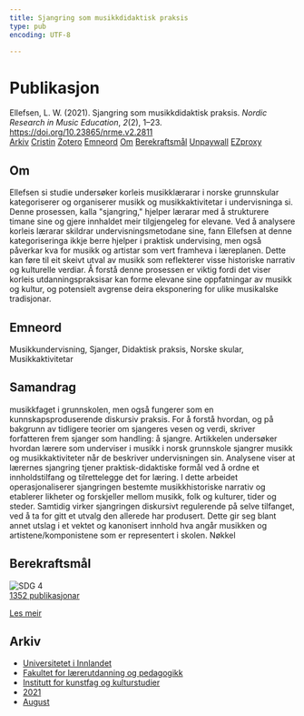 ```yaml
---
title: Sjangring som musikkdidaktisk praksis
type: pub
encoding: UTF-8

---
```

<h1>Publikasjon</h1>
<article id="csl-bib-container-RAPKEU4Q" class="csl-bib-container">
  <div class="csl-bib-body"> <div class="csl-entry">Ellefsen, L. W. (2021). Sjangring som musikkdidaktisk praksis. <i>Nordic Research in Music Education</i>, <i>2</i>(2), 1–23. <a href="https://doi.org/10.23865/nrme.v2.2811">https://doi.org/10.23865/nrme.v2.2811</a></div> </div>
  <div class="csl-bib-buttons">
    <a href="#taxonomy-article-RAPKEU4Q" alt="archive" class="csl-bib-button">Arkiv</a>
    <a href="https://app.cristin.no/results/show.jsf?id=1929634" alt="Cristin" class="csl-bib-button">Cristin</a>
    <a href="http://zotero.org/groups/5881554/items/RAPKEU4Q" alt="Zotero" class="csl-bib-button">Zotero</a>
    <a href="#keywords-article-RAPKEU4Q" alt="keywords" class="csl-bib-button">Emneord</a>
    <a href="#about-article-RAPKEU4Q" alt="about_pub" class="csl-bib-button">Om</a>
    <a href="#sdg-article-RAPKEU4Q" alt="sdg" class="csl-bib-button">Berekraftsmål</a>
    <a href="https://nrme.no/index.php/nrme/article/download/2811/6035" alt="Unpaywall" class="csl-bib-button">Unpaywall</a>
    <a href="https://nrme.no/index.php/nrme/article/download/2811/6035" alt="EZproxy" class="csl-bib-button">EZproxy</a>
  </div>
  <div id="csl-bib-meta-container-RAPKEU4Q"></div>
</article>
<div id="csl-bib-meta-RAPKEU4Q" class="csl-bib-meta">
  <article id="about-article-RAPKEU4Q" class="about_pub-article">
    <h1>Om</h1>
    Ellefsen si studie undersøker korleis musikklærarar i norske grunnskular kategoriserer og organiserer musikk og musikkaktivitetar i undervisninga si. Denne prosessen, kalla "sjangring," hjelper lærarar med å strukturere timane sine og gjere innhaldet meir tilgjengeleg for elevane. Ved å analysere korleis lærarar skildrar undervisningsmetodane sine, fann Ellefsen at denne kategoriseringa ikkje berre hjelper i praktisk undervising, men også påverkar kva for musikk og artistar som vert framheva i læreplanen. Dette kan føre til eit skeivt utval av musikk som reflekterer visse historiske narrativ og kulturelle verdiar. Å forstå denne prosessen er viktig fordi det viser korleis utdanningspraksisar kan forme elevane sine oppfatningar av musikk og kultur, og potensielt avgrense deira eksponering for ulike musikalske tradisjonar.
  </article>
  <article id="keywords-article-RAPKEU4Q" class="keywords-article">
    <h1>Emneord</h1>
    Musikkundervisning, Sjanger, Didaktisk praksis, Norske skular, Musikkaktivitetar
  </article>
  <article id="abstract-article-RAPKEU4Q" class="abstract-article">
    <h1>Samandrag</h1>
    musikkfaget i grunnskolen, men også fungerer som en kunnskapsproduserende diskursiv praksis. For å forstå hvordan, og på bakgrunn av tidligere teorier om sjangeres vesen og verdi, skriver forfatteren frem sjanger som handling: å sjangre. Artikkelen undersøker hvordan lærere som underviser i musikk i norsk grunnskole sjangrer musikk og musikkaktiviteter når de beskriver undervisningen sin. Analysene viser at lærernes sjangring tjener praktisk-didaktiske formål ved å ordne et innholdstilfang og tilrettelegge det for læring. I dette arbeidet operasjonaliserer sjangringen bestemte musikkhistoriske narrativ og etablerer likheter og forskjeller mellom musikk, folk og kulturer, tider og steder. Samtidig virker sjangringen diskursivt regulerende på selve tilfanget, ved å ta for gitt et utvalg den allerede har produsert. Dette gir seg blant annet utslag i et vektet og kanonisert innhold hva angår musikken og artistene/komponistene som er representert i skolen. Nøkkel
  </article>
  <article id="sdg-article-RAPKEU4Q" class="sdg-article">
    <h1>Berekraftsmål</h1>
    <div class="sdg-container"><div id="sdg4" class="sdg">
        <img src="{{< params subfolder >}}images/sdg/sdg04_nn.png" class="image" alt="SDG 4">
        <div class="sdg-overlay">
          <a href="/nn/archive/?key=?sdg=4#archive" class="sdg-publication-count"><span>1352</span> publikasjonar</a>
          <p><a href="https://fn.no/om-fn/fns-baerekraftsmaal/god-utdanning?lang=nno-NO" class="sdg-read-more">Les meir</a></p>
        </div>
      </div></div>
  </article>
  <article id="taxonomy-article-RAPKEU4Q" class="taxonomy-article">
    <h1>Arkiv</h1>
    <ul>
      <li>
        <a href="/nn/archive/?key=3DCRN523">Universitetet i Innlandet</a>
      </li>
      <li>
        <a href="/nn/archive/?key=WYNZA47F">Fakultet for lærerutdanning og pedagogikk</a>
      </li>
      <li>
        <a href="/nn/archive/?key=VBB2T4VJ">Institutt for kunstfag og kulturstudier</a>
      </li>
      <li>
        <a href="/nn/archive/?key=EU3ABISV">2021</a>
      </li>
      <li>
        <a href="/nn/archive/?key=XV7V2JRG">August</a>
      </li>
    </ul>
  </article>
</div>
